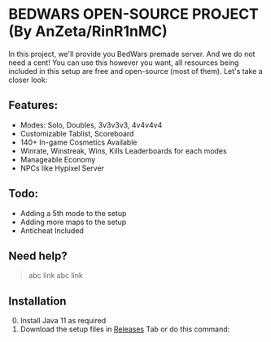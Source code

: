 # BEDWARS OPEN-SOURCE PROJECT (By AnZeta/RinR1nMC)
In this project, we'll provide you BedWars premade server. And we do not need a cent! You can use this however you want, all resources being included in this setup are free and open-source (most of them). Let's take a closer look:
## Features:
- Modes: Solo, Doubles, 3v3v3v3, 4v4v4v4
- Customizable Tablist, Scoreboard
- 140+ In-game Cosmetics Available
- Winrate, Winstreak, Wins, Kills Leaderboards for each modes
- Manageable Economy
- NPCs like Hypixel Server
## Todo:
- Adding a 5th mode to the setup
- Adding more maps to the setup
- Anticheat Included
## Need help?
> abc link
> abc link
## Installation
0. Install Java 11 as required
1. Download the setup files in [Releases](relasestab) Tab or do this command:
> 
